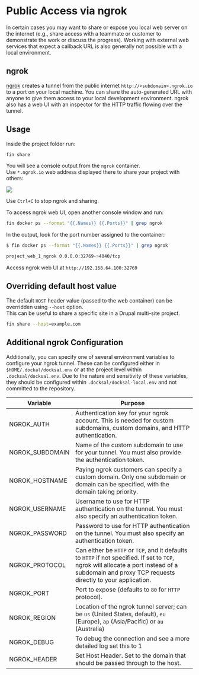 # Public Access via ngrok

In certain cases you may want to share or expose you local web server on the internet (e.g., share access with a teammate or customer to demonstrate the work or discuss the progress). Working with external web services that expect a callback URL is also generally not possible with a local environment.

## ngrok

[ngrok](https://ngrok.com/) creates a tunnel from the public internet `http://<subdomain>.ngrok.io` to a port on your local machine.
You can share the auto-generated URL with anyone to give them access to your local development environment. 
ngrok also has a web UI with an inspector for the HTTP traffic flowing over the tunnel.

## Usage

Inside the project folder run:

```bash
fin share
```

You will see a console output from the `ngrok` container.  
Use `*.ngrok.io` web address displayed there to share your project with others:

![](../_img/ngrok.png)

Use `Ctrl+C` to stop ngrok and sharing.

To access ngrok web UI, open another console window and run:

```bash
fin docker ps --format "{{.Names}} {{.Ports}}" | grep ngrok
```

In the output, look for the port number assigned to the container:

```bash
$ fin docker ps --format "{{.Names}} {{.Ports}}" | grep ngrok

project_web_1_ngrok 0.0.0.0:32769->4040/tcp
``` 

Access ngrok web UI at `http://192.168.64.100:32769`


## Overriding default host value

The default `HOST` header value (passed to the web container) can be overridden using `--host` option.   
This can be useful to share a specific site in a Drupal multi-site project.

```bash
fin share --host=example.com
``` 

## Additional ngrok Configuration

Additionally, you can specify one of several environment variables to configure your ngrok tunnel. These can be configured either in `$HOME/.dockal/docksal.env` or at the project level within `.docksal/docksal.env`. Due to the nature and sensitivity of these variables, they should be configured within `.docksal/docksal-local.env` and not committed to the repository.

Variable | Purpose
---------|--------
NGROK_AUTH | Authentication key for your ngrok account. This is needed for custom subdomains, custom domains, and HTTP authentication.
NGROK_SUBDOMAIN | Name of the custom subdomain to use for your tunnel. You must also provide the authentication token.
NGROK_HOSTNAME | Paying ngrok customers can specify a custom domain. Only one subdomain or domain can be specified, with the domain taking priority.
NGROK_USERNAME | Username to use for HTTP authentication on the tunnel. You must also specify an authentication token.
NGROK_PASSWORD | Password to use for HTTP authentication on the tunnel. You must also specify an authentication token.
NGROK_PROTOCOL | Can either be `HTTP` or `TCP`, and it defaults to `HTTP` if not specified. If set to `TCP`, ngrok will allocate a port instead of a subdomain and proxy TCP requests directly to your application.
NGROK_PORT | Port to expose (defaults to `80` for `HTTP` protocol).
NGROK_REGION | Location of the ngrok tunnel server; can be `us` (United States, default), `eu` (Europe), `ap` (Asia/Pacific) or `au` (Australia)
NGROK_DEBUG | To debug the connection and see a more detailed log set this to 1
NGROK_HEADER | Set Host Header. Set to the domain that should be passed through to the host.
